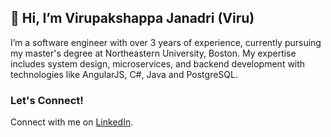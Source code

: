 ## 👋 Hi, I’m Virupakshappa Janadri (Viru)

I’m a software engineer with over 3 years of experience, currently pursuing my master's degree at Northeastern University, Boston. My expertise includes system design, microservices, and backend development with technologies like AngularJS, C#, Java and PostgreSQL.

### Let's Connect!

Connect with me on [LinkedIn](https://www.linkedin.com/in/vjanadri).


